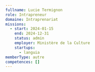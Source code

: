 ```yaml
---
fullname: Lucie Termignon
role: Intrapreneur
domaine: Intraprenariat
missions:
  - start: 2024-01-15
    end: 2024-12-31
    status: admin
    employer: Ministère de la Culture
    startups:
      - languia
memberType: autre
competences: []
---
```

